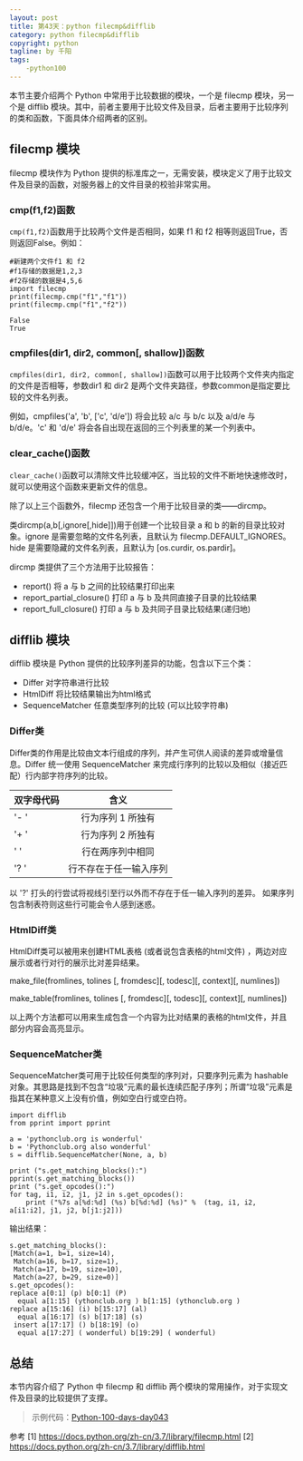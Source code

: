 ```yaml
---
layout: post
title: 第43天：python filecmp&difflib
category: python filecmp&difflib
copyright: python
tagline: by 千阳
tags:
    -python100
---
```


<!--more-->

本节主要介绍两个 Python 中常用于比较数据的模块，一个是 filecmp 模块，另一个是 difflib 模块。其中，前者主要用于比较文件及目录，后者主要用于比较序列的类和函数，下面具体介绍两者的区别。

## filecmp 模块

filecmp 模块作为 Python 提供的标准库之一，无需安装，模块定义了用于比较文件及目录的函数，对服务器上的文件目录的校验非常实用。

### cmp(f1,f2)函数

`cmp(f1,f2)`函数用于比较两个文件是否相同，如果 f1 和 f2 相等则返回True，否则返回False。例如：

```
#新建两个文件f1 和 f2
#f1存储的数据是1,2,3
#f2存储的数据是4,5,6
import filecmp
print(filecmp.cmp("f1","f1"))
print(filecmp.cmp("f1","f2"))

False
True
```

### cmpfiles(dir1, dir2, common[, shallow])函数

`cmpfiles(dir1, dir2, common[, shallow])`函数可以用于比较两个文件夹内指定的文件是否相等，参数dir1 和 dir2 是两个文件夹路径，参数common是指定要比较的文件名列表。

例如，cmpfiles('a', 'b', ['c', 'd/e']) 将会比较 a/c 与 b/c 以及 a/d/e 与 b/d/e。'c' 和 'd/e' 将会各自出现在返回的三个列表里的某一个列表中。

### clear_cache()函数

`clear_cache()`函数可以清除文件比较缓冲区，当比较的文件不断地快速修改时，就可以使用这个函数来更新文件的信息。

除了以上三个函数外，filecmp 还包含一个用于比较目录的类——dircmp。

类dircmp(a,b[,ignore[,hide]])用于创建一个比较目录 a 和 b 的新的目录比较对象。ignore 是需要忽略的文件名列表，且默认为 filecmp.DEFAULT_IGNORES。hide 是需要隐藏的文件名列表，且默认为 [os.curdir, os.pardir]。

dircmp 类提供了三个方法用于比较报告：
- report() 将 a 与 b 之间的比较结果打印出来
- report_partial_closure() 打印 a 与 b 及共同直接子目录的比较结果
- report_full_closure() 打印 a 与 b 及共同子目录比较结果(递归地)

## difflib 模块

difflib 模块是 Python 提供的比较序列差异的功能，包含以下三个类：
- Differ 对字符串进行比较
- HtmlDiff 将比较结果输出为html格式
- SequenceMatcher 任意类型序列的比较 (可以比较字符串)

### Differ类

Differ类的作用是比较由文本行组成的序列，并产生可供人阅读的差异或增量信息。Differ 统一使用 SequenceMatcher 来完成行序列的比较以及相似（接近匹配）行内部字符序列的比较。

| 双字母代码 | 含义
| - | :-: 
|'- ' | 行为序列 1 所独有
|'+ ' | 行为序列 2 所独有
|'  ' | 行在两序列中相同
|'? ' | 行不存在于任一输入序列

以 '?' 打头的行尝试将视线引至行以外而不存在于任一输入序列的差异。 如果序列包含制表符则这些行可能会令人感到迷惑。

### HtmlDiff类

HtmlDiff类可以被用来创建HTML表格 (或者说包含表格的html文件) ，两边对应展示或者行对行的展示比对差异结果。

 make_file(fromlines, tolines [, fromdesc][, todesc][, context][, numlines])

make_table(fromlines, tolines [, fromdesc][, todesc][, context][, numlines])

以上两个方法都可以用来生成包含一个内容为比对结果的表格的html文件，并且部分内容会高亮显示。

### SequenceMatcher类

SequenceMatcher类可用于比较任何类型的序列对，只要序列元素为 hashable 对象。其思路是找到不包含“垃圾”元素的最长连续匹配子序列；所谓“垃圾”元素是指其在某种意义上没有价值，例如空白行或空白符。

```
import difflib
from pprint import pprint

a = 'pythonclub.org is wonderful'
b = 'Pythonclub.org also wonderful'
s = difflib.SequenceMatcher(None, a, b)

print ("s.get_matching_blocks():")
pprint(s.get_matching_blocks())
print ("s.get_opcodes():")
for tag, i1, i2, j1, j2 in s.get_opcodes():
    print ("%7s a[%d:%d] (%s) b[%d:%d] (%s)" %  (tag, i1, i2, a[i1:i2], j1, j2, b[j1:j2]))
```

输出结果：

```
s.get_matching_blocks():
[Match(a=1, b=1, size=14),
 Match(a=16, b=17, size=1),
 Match(a=17, b=19, size=10),
 Match(a=27, b=29, size=0)]
s.get_opcodes():
replace a[0:1] (p) b[0:1] (P)
  equal a[1:15] (ythonclub.org ) b[1:15] (ythonclub.org )
replace a[15:16] (i) b[15:17] (al)
  equal a[16:17] (s) b[17:18] (s)
 insert a[17:17] () b[18:19] (o)
  equal a[17:27] ( wonderful) b[19:29] ( wonderful)
```
## 总结

本节内容介绍了 Python 中 filecmp 和 difflib 两个模块的常用操作，对于实现文件及目录的比较提供了支撑。

> 示例代码：[Python-100-days-day043](https://github.com/JustDoPython/python-100-day/tree/master/day-043)

参考
[1] https://docs.python.org/zh-cn/3.7/library/filecmp.html
[2] https://docs.python.org/zh-cn/3.7/library/difflib.html